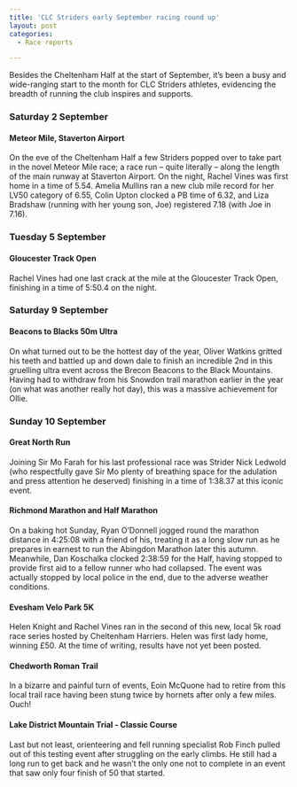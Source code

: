 ```yaml
---
title: 'CLC Striders early September racing round up'
layout: post
categories:
  - Race reports

---
```


Besides the Cheltenham Half at the start of September, it’s been a busy and wide-ranging start to the month for CLC Striders athletes, evidencing the breadth of running the club inspires and supports.

### Saturday 2 September

#### Meteor Mile, Staverton Airport 
On the eve of the Cheltenham Half a few Striders popped over to take part in the novel Meteor Mile race; a race run – quite literally – along the length of the main runway at Staverton Airport. On the night, Rachel Vines was first home in a time of 5.54. Amelia Mullins ran a new club mile record for her LV50 category of 6.55, Colin Upton clocked a PB time of 6.32, and Liza Bradshaw (running with her young son, Joe) registered 7.18 (with Joe in 7.16).

### Tuesday 5 September

#### Gloucester Track Open
Rachel Vines had one last crack at the mile at the Gloucester Track Open, finishing in a time of 5:50.4 on the night.

### Saturday 9 September

#### Beacons to Blacks 50m Ultra
On what turned out to be the hottest day of the year, Oliver Watkins gritted his teeth and battled up and down dale to finish an incredible 2nd in this gruelling ultra event across the Brecon Beacons to the Black Mountains. Having had to withdraw from his Snowdon trail marathon earlier in the year (on what was another really hot day), this was a massive achievement for Ollie.

### Sunday 10 September

#### Great North Run
Joining Sir Mo Farah for his last professional race was Strider Nick Ledwold (who respectfully gave Sir Mo plenty of breathing space for the adulation and press attention he deserved) finishing in a time of 1:38.37 at this iconic event.

#### Richmond Marathon and Half Marathon
On a baking hot Sunday, Ryan O’Donnell jogged round the marathon distance in 4:25:08 with a friend of his, treating it as a long slow run as he prepares in earnest to run the Abingdon Marathon later this autumn. Meanwhile, Dan Koschalka clocked 2:38:59 for the Half, having stopped to provide first aid to a fellow runner who had collapsed. The event was actually stopped by local police in the end, due to the adverse weather conditions.

#### Evesham Velo Park 5K
Helen Knight and Rachel Vines ran in the second of this new, local 5k road race series hosted by Cheltenham Harriers. Helen was first lady home, winning £50. At the time of writing, results have not yet been posted.

#### Chedworth Roman Trail
In a bizarre and painful turn of events, Eoin McQuone had to retire from this local trail race having been stung twice by hornets after only a few miles. Ouch!

#### Lake District Mountain Trial - Classic Course 
Last but not least, orienteering and fell running specialist Rob Finch pulled out of this testing event after struggling on the early climbs. He still had a long run to get back and he wasn’t the only one not to complete in an event that saw only four finish of 50 that started.

